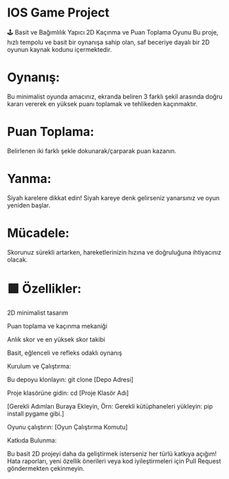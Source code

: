 # IOS Game Project
🕹️ Basit ve Bağımlılık Yapıcı 2D Kaçınma ve Puan Toplama Oyunu
Bu proje, hızlı tempolu ve basit bir oynanışa sahip olan, saf beceriye dayalı bir 2D oyunun kaynak kodunu içermektedir.

# Oynanış:

Bu minimalist oyunda amacınız, ekranda beliren 3 farklı şekil arasında doğru kararı vererek en yüksek puanı toplamak ve tehlikeden kaçınmaktır.

# Puan Toplama: 
Belirlenen iki farklı şekle dokunarak/çarparak puan kazanın.

# Yanma:
 Siyah karelere dikkat edin! Siyah kareye denk gelirseniz yanarsınız ve oyun yeniden başlar.

# Mücadele:
Skorunuz sürekli artarken, hareketlerinizin hızına ve doğruluğuna ihtiyacınız olacak.

# 🟩 Özellikler:

2D minimalist tasarım

Puan toplama ve kaçınma mekaniği

Anlık skor ve en yüksek skor takibi

Basit, eğlenceli ve refleks odaklı oynanış

Kurulum ve Çalıştırma:

Bu depoyu klonlayın: git clone [Depo Adresi]

Proje klasörüne gidin: cd [Proje Klasör Adı]

[Gerekli Adımları Buraya Ekleyin, Örn: Gerekli kütüphaneleri yükleyin: pip install pygame gibi.]

Oyunu çalıştırın: [Oyun Çalıştırma Komutu]

Katkıda Bulunma:

Bu basit 2D projeyi daha da geliştirmek isterseniz her türlü katkıya açığım! Hata raporları, yeni özellik önerileri veya kod iyileştirmeleri için Pull Request göndermekten çekinmeyin.
